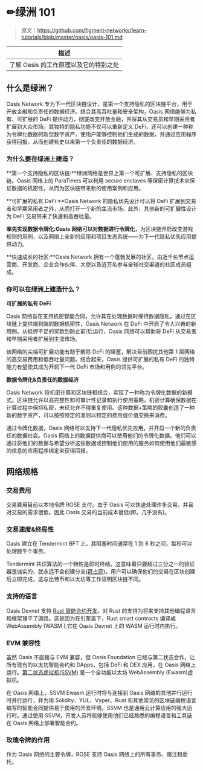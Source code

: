 # ✏绿洲 101

> 原文：<https://github.com/figment-networks/learn-tutorials/blob/master/oasis/oasis-101.md>

| 描述 |
| --- |
| 了解 Oasis 的工作原理以及它的特别之处 |

## **什么是绿洲？**

Oasis Network 专为下一代区块链设计，是第一个支持隐私的区块链平台，用于开放金融和负责任的数据经济。结合其高吞吐量和安全架构，Oasis 网络能够为私有、可扩展的 DeFi 提供动力，彻底改变开放金融，并将其从交易员和早期采用者扩展到大众市场。其独特的隐私功能不仅可以重新定义 DeFi，还可以创建一种称为令牌化数据的新型数字资产，使用户能够控制他们生成的数据，并通过应用程序获得回报，从而创建有史以来第一个负责任的数据经济。

### 为什么要在绿洲上建造？

**第一个支持隐私的区块链:**绿洲网络是世界上第一个可扩展、支持隐私的区块链。Oasis 网络上的 ParaTimes 可以利用 secure enclaves 等保密计算技术来保证数据的机密性，从而为区块链带来新的使用案例和应用。

**可扩展的私有 DeFi:**Oasis Network 的隐私优先设计可以将 DeFi 扩展到交易者和早期采用者之外，从而打开一个新的主流市场。此外，其创新的可扩展性设计为 DeFi 交易带来了快速和高吞吐量。

**率先实现数据令牌化:**Oasis 网络可以**对数据进行令牌化**，为区块链开启改变游戏规则的用例，以及网络上全新的应用和项目生态系统——为下一代隐私优先应用提供动力。

**快速成长的社区:**Oasis Network 拥有一个蓬勃发展的社区，由近千名节点运营商、开发商、企业合作伙伴、大使以及近万名参与全球社交渠道的社区成员组成。

### 你可以在绿洲上建造什么？

**可扩展的私有 DeFi**

Oasis 网络旨在支持机密智能合同，允许其在处理数据时保持数据隐私。通过在区块链上提供端到端的数据机密性，Oasis Network 在 DeFi 中开启了令人兴奋的新用例。从抵押不足的贷款到防止前/后运行，Oasis 网络可以帮助将 DeFi 从交易者和早期采用者扩展到主流市场。

该网络的尖端可扩展功能有助于解除 DeFi 的阻塞，解决目前困扰其他第 1 层网络的高交易费用和低吞吐量问题。结合起来，Oasis 提供可扩展的私有 DeFi 的独特能力有望使其成为开启下一代 DeFi 市场和用例的领先平台。

**数据令牌化&负责任的数据经济**

Oasis Network 将机密计算和区块链相结合，实现了一种称为令牌化数据的新模式。区块链允许以高完整性和可审计性记录和执行使用策略。机密计算确保数据在计算过程中保持私密，未经允许不得重复使用。这种数据+策略的胶囊创造了一种新的数字资产，可以按照特定的准则以特定的费用或价值交换来消费。

通过令牌化数据，Oasis 网络可以支持下一代隐私优先应用，并开启一个新的负责任的数据社会。Oasis 网络上的数据提供商可以使用他们的令牌化数据。他们可以通过将他们的数据与希望分析这些数据或控制他们使用的服务如何使用他们最敏感的信息的应用程序绑定来获得回报。

## **网络规格**

### **交易费用**

交易费用目前以本地令牌 ROSE 支付。由于 Oasis 可以快速处理许多交易，并且对交易的需求很低，因此 Oasis 交易的当前成本很低(即。几乎没有)。

### **交易速度&终局性**

Oasis 建立在 Tendermint BFT 上，其阻塞时间通常在 1 到 8 秒之间，每秒可以处理数千个事务。

Tendermint 共识算法的一个特性是即时终结。这意味着只要超过三分之一的验证器是诚实的，就永远不会创建分支([拜占庭](https://en.wikipedia.org/wiki/Byzantine_fault))。用户可以确保他们的交易在区块创建后立即完成，这与比特币和以太坊等工作证明区块链不同。

### **支持的语言**

Oasis Devnet 支持 [Rust 智能合约开发](https://docs.oasiscloud.io/en/latest/rust-contract-tutorial/)。对 Rust 的支持为将来支持其他编程语言和框架铺平了道路。这是因为在引擎盖下，Rust smart contracts 编译成 WebAssembly (WASM ),它在 Oasis Devnet 上的 WASM 运行时内执行。

### **EVM 兼容性**

虽然 Oasis 不直接与 EVM 兼容，但 Oasis Foundation 已经与第二状态合作，让所有现有的以太坊智能合约和 DApps，包括 DeFi 和 DEX 应用，在 Oasis 网络上运行。[第二状态虚拟机(SSVM)](https://www.secondstate.io/ssvm/) 是一个全功能以太坊 WebAssembly (Ewasm)虚拟机。

在 Oasis 网络上，SSVM Ewasm 运行时将与连接到 Oasis 网络的其他并行运行时并行运行，并为用 Solidity、YUL、Vyper、Rust 和其他常见的区块链编程语言编写的智能合同提供易于使用的开发环境。SSVM 也是通用云计算应用的强大运行时。通过使用 SSVM，开发人员将能够使用他们已经熟悉的编程语言和工具链在 Oasis 网络上部署智能合约。

### **玫瑰令牌的作用**

作为 Oasis 网络的主要令牌，ROSE 支持 Oasis 网络上的所有事务、赌注和委托。